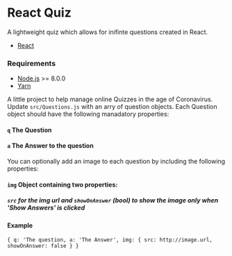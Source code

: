 # React Quiz
A lightweight quiz which allows for inifinte questions created in React.
* [React](https://reactjs.org/)

### Requirements
* [Node.js](http://nodejs.org/) >= 8.0.0
* [Yarn](https://yarnpkg.com/en/docs/install)


A little project to help manage online Quizzes in the age of Coronavirus.
Update `src/Questions.js` with an arry of question objects.
Each Question object should have the following manadatory properties:
#### `q` The Question
#### `a` The Answer to the question

You can optionally add an image to each question by including the following properties:
#### `img` Object containing two properties: 
##### `src` for the img url and `showOnAnswer` (bool) to show the image only when 'Show Answers' is clicked

#### Example
`{
    q: 'The question,
    a: 'The Answer',
    img: {
        src: http://image.url,
        showOnAnswer: false
    }
}`